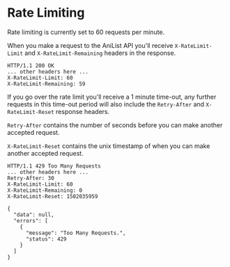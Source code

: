 # Rate Limiting

Rate limiting is currently set to 60 requests per minute.

When you make a request to the AniList API you'll receive `X-RateLimit-Limit` and `X-RateLimit-Remaining` headers in the response.

```
HTTP/1.1 200 OK
... other headers here ...
X-RateLimit-Limit: 60
X-RateLimit-Remaining: 59
```

If you go over the rate limit you'll receive a 1 minute time-out, any further requests in this time-out period will also include the `Retry-After` and `X-RateLimit-Reset` response headers. 

`Retry-After` contains the number of seconds before you can make another accepted request. 

`X-RateLimit-Reset` contains the unix timestamp of when you can make another accepted request. 

```
HTTP/1.1 429 Too Many Requests
... other headers here ...
Retry-After: 30
X-RateLimit-Limit: 60
X-RateLimit-Remaining: 0
X-RateLimit-Reset: 1502035959
```
```
{
  "data": null,
  "errors": [
    {
      "message": "Too Many Requests.",
      "status": 429
    }
  ]
}
```